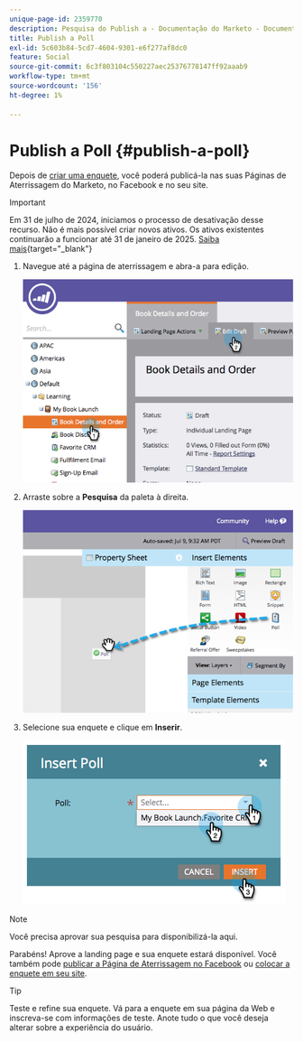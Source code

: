 ```yaml
---
unique-page-id: 2359770
description: Pesquisa do Publish a - Documentação do Marketo - Documentação do produto
title: Publish a Poll
exl-id: 5c603b84-5cd7-4604-9301-e6f277af8dc0
feature: Social
source-git-commit: 6c3f803104c550227aec25376778147ff92aaab9
workflow-type: tm+mt
source-wordcount: '156'
ht-degree: 1%

---
```


# Publish a Poll {#publish-a-poll}

Depois de [criar uma enquete](/help/marketo/product-docs/demand-generation/social/creating-a-poll/create-a-poll.md), você poderá publicá-la nas suas Páginas de Aterrissagem do Marketo, no Facebook e no seu site.

>[!IMPORTANT]
>
>Em 31 de julho de 2024, iniciamos o processo de desativação desse recurso. Não é mais possível criar novos ativos. Os ativos existentes continuarão a funcionar até 31 de janeiro de 2025. [Saiba mais](https://nation.marketo.com/t5/employee-blogs/marketo-engage-social-features-deprecation/ba-p/351977){target="_blank"}

1. Navegue até a página de aterrissagem e abra-a para edição.

   ![](assets/image2014-9-19-10-3a45-3a23.png)

1. Arraste sobre a **Pesquisa** da paleta à direita.

   ![](assets/image2014-9-19-10-3a45-3a50.png)

1. Selecione sua enquete e clique em **Inserir**.

   ![](assets/image2014-9-19-10-3a45-3a58.png)

>[!NOTE]
>
>Você precisa aprovar sua pesquisa para disponibilizá-la aqui.

Parabéns! Aprove a landing page e sua enquete estará disponível. Você também pode [publicar a Página de Aterrissagem no Facebook](/help/marketo/product-docs/demand-generation/facebook/publish-landing-pages-to-facebook.md) ou [colocar a enquete em seu site](/help/marketo/product-docs/demand-generation/social/social-functions/deploy-social-on-your-website.md).

>[!TIP]
>
>Teste e refine sua enquete. Vá para a enquete em sua página da Web e inscreva-se com informações de teste. Anote tudo o que você deseja alterar sobre a experiência do usuário.
